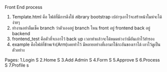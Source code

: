 Front End process
 1. Template.html คือ ไฟล์ที่มีการดึงใช้ สibrary bootstrap เปล่าๆเอาไว้จะสร้าหน้าใมห่จะได้ง่ายๆ
 2. ทำงานอย่าลืมเช็ค branch ว่าตัวเองอยู่ branch ไหน front อยู่ frontend back อยู่ backend
 3. frontend_test คือตัวที่จะเอาไว้ back up เวลาทำเเล้วจะได้หมดห่วงว่ามีอันเก่าไว้สำรอง
 4. example คือไฟล์ที่ข้าพเจ้า(Arm)เคยทำไว้ มีหลายอย่างที่เอามาใช้กะอันของเราได้ เอาไว้ดูเป็นตัวอย่าง
  

  Pages:
  1.Login       S
  2.Home        S
  3.Add Admin   S
  4.Form        S
  5.Approve     S
  6.Process     S
  7.Profile     s
